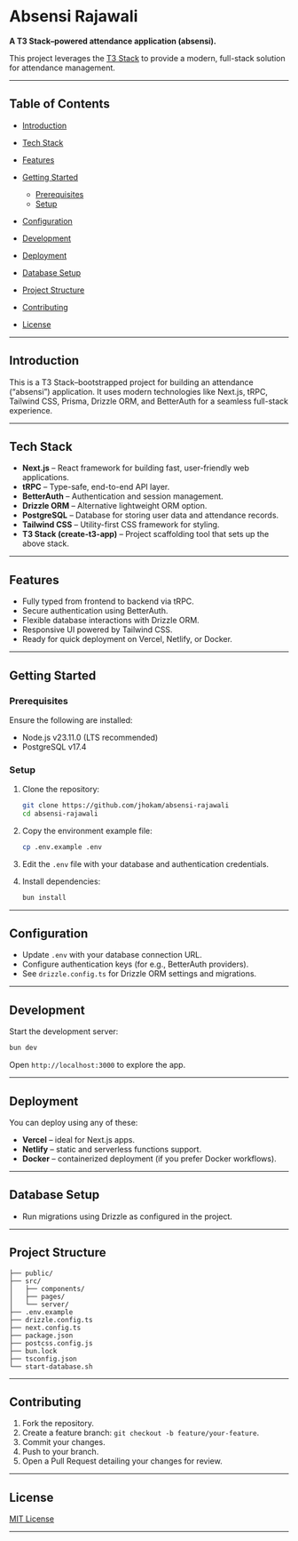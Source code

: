 # Absensi Rajawali

**A T3 Stack–powered attendance application (absensi).**

This project leverages the [T3 Stack](https://create.t3.gg) to provide a modern, full-stack solution for attendance management.

---

## Table of Contents

- [Introduction](#introduction)
- [Tech Stack](#tech-stack)
- [Features](#features)
- [Getting Started](#getting-started)

  - [Prerequisites](#prerequisites)
  - [Setup](#setup)

- [Configuration](#configuration)
- [Development](#development)
- [Deployment](#deployment)
- [Database Setup](#database-setup)
- [Project Structure](#project-structure)
- [Contributing](#contributing)
- [License](#license)

---

## Introduction

This is a T3 Stack–bootstrapped project for building an attendance (“absensi”) application. It uses modern technologies like Next.js, tRPC, Tailwind CSS, Prisma, Drizzle ORM, and BetterAuth for a seamless full-stack experience.

---

## Tech Stack

- **Next.js** – React framework for building fast, user-friendly web applications.
- **tRPC** – Type-safe, end-to-end API layer.
- **BetterAuth** – Authentication and session management.
- **Drizzle ORM** – Alternative lightweight ORM option.
- **PostgreSQL** – Database for storing user data and attendance records.
- **Tailwind CSS** – Utility-first CSS framework for styling.
- **T3 Stack (create-t3-app)** – Project scaffolding tool that sets up the above stack.

---

## Features

- Fully typed from frontend to backend via tRPC.
- Secure authentication using BetterAuth.
- Flexible database interactions with Drizzle ORM.
- Responsive UI powered by Tailwind CSS.
- Ready for quick deployment on Vercel, Netlify, or Docker.

---

## Getting Started

### Prerequisites

Ensure the following are installed:

- Node.js v23.11.0 (LTS recommended)
- PostgreSQL v17.4

### Setup

1. Clone the repository:

   ```bash
   git clone https://github.com/jhokam/absensi-rajawali
   cd absensi-rajawali
   ```

2. Copy the environment example file:

   ```bash
   cp .env.example .env
   ```

3. Edit the `.env` file with your database and authentication credentials.

4. Install dependencies:

   ```bash
   bun install
   ```

---

## Configuration

- Update `.env` with your database connection URL.
- Configure authentication keys (for e.g., BetterAuth providers).
- See `drizzle.config.ts` for Drizzle ORM settings and migrations.

---

## Development

Start the development server:

```bash
bun dev
```

Open `http://localhost:3000` to explore the app.

---

## Deployment

You can deploy using any of these:

- **Vercel** – ideal for Next.js apps.
- **Netlify** – static and serverless functions support.
- **Docker** – containerized deployment (if you prefer Docker workflows).

---

## Database Setup

- Run migrations using Drizzle as configured in the project.

---

## Project Structure

```
├── public/
├── src/
│   ├── components/
│   ├── pages/
│   └── server/
├── .env.example
├── drizzle.config.ts
├── next.config.ts
├── package.json
├── postcss.config.js
├── bun.lock
├── tsconfig.json
└── start-database.sh
```

---

## Contributing

1. Fork the repository.
2. Create a feature branch: `git checkout -b feature/your-feature`.
3. Commit your changes.
4. Push to your branch.
5. Open a Pull Request detailing your changes for review.

---

## License

[MIT License](LICENSE)

---
